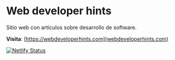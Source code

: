 # Web developer hints

Sitio web con artículos sobre desarrollo de software.

**Visita**: [https://webdeveloperhints.com](webdeveloperhints.com)

[![Netlify Status](https://api.netlify.com/api/v1/badges/bcbb2f60-9ce8-4864-9574-f067f0ac6f97/deploy-status)](https://app.netlify.com/sites/webdeveloperhints/deploys)
